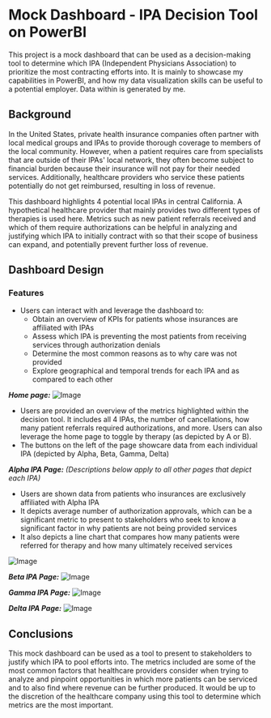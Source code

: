 # Mock Dashboard - IPA Decision Tool on PowerBI

This project is a mock dashboard that can be used as a decision-making tool to determine which IPA (Independent Physicians Association) to prioritize the most contracting efforts into. It is mainly to showcase my capabilities in PowerBI, and how my data visualization skills can be useful to a potential employer. Data within is generated by me.

## Background

In the United States, private health insurance companies often partner with local medical groups and IPAs to provide thorough coverage to members of the local community. However, when a patient requires care from specialists that are outside of their IPAs' local network, they often become subject to financial burden because their insurance will not pay for their needed services. Additionally, healthcare providers who service these patients potentially do not get reimbursed, resulting in loss of revenue.

This dashboard highlights 4 potential local IPAs in central California. A hypothetical healthcare provider that mainly provides two different types of therapies is used here. Metrics such as new patient referrals received and which of them require authorizations can be helpful in analyzing and justifying which IPA to initially contract with so that their scope of business can expand, and potentially prevent further loss of revenue.

## Dashboard Design

### Features
* Users can interact with and leverage the dashboard to:
  * Obtain an overview of KPIs for patients whose insurances are affiliated with IPAs
  * Assess which IPA is preventing the most patients from receiving services through authorization denials
  * Determine the most common reasons as to why care was not provided
  * Explore geographical and temporal trends for each IPA and as compared to each other
 

***Home page:***
![Image](https://github.com/user-attachments/assets/55b6653d-f417-4474-8840-fb195a3428af)
  * Users are provided an overview of the metrics highlighted within the decision tool. It includes all 4 IPAs, the number of cancellations, how many patient referrals required authorizations, and more. Users can also leverage the home page to toggle by therapy (as depicted by A or B).
* The buttons on the left of the page showcare data from each individual IPA (depicted by Alpha, Beta, Gamma, Delta)

  
***Alpha IPA Page:***
_(Descriptions below apply to all other pages that depict each IPA)_
 * Users are shown data from patients who insurances are exclusively affiliated with Alpha IPA
 * It depicts average number of authorization approvals, which can be a significant metric to present to stakeholders who seek to know a significant factor in why patients are not being provided services
 * It also depicts a line chart that compares how many patients were referred for therapy and how many ultimately received services

![Image](https://github.com/user-attachments/assets/a504263f-2b1b-4d44-8740-3a191e246dc0)


***Beta IPA Page:***
![Image](https://github.com/user-attachments/assets/f834df4c-49ed-409b-b826-80a77f233119)


***Gamma IPA Page:***
![Image](https://github.com/user-attachments/assets/a0cf171b-292d-422f-8aca-13f61112f0d4)


***Delta IPA Page:***
![Image](https://github.com/user-attachments/assets/e8eef781-e9bc-43e9-a65f-dcae296d0c75)


## Conclusions
This mock dashboard can be used as a tool to present to stakeholders to justify which IPA to pool efforts into. The metrics included are some of the most common factors that healthcare providers consider when trying to analyze and pinpoint opportunities in which more patients can be serviced and to also find where revenue can be further produced. It would be up to the discretion of the healthcare company using this tool to determine which metrics are the most important.
